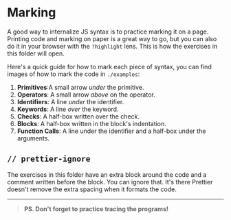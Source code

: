 # Marking

A good way to internalize JS syntax is to practice marking it on a page. Printing code and marking on paper is a great way to go, but you can also do it in your browser with the `?highlight` lens. This is how the exercises in this folder will open.

Here's a quick guide for how to mark each piece of syntax, you can find images of how to mark the code in `./examples`:

1. **Primitives**:A small arrow _under_ the primitive.
2. **Operators**: A small arrow _above_ on the operator.
3. **Identifiers**: A line _under_ the identifier.
4. **Keywords**: A line _over_ the keyword.
5. **Checks**: A half-box written over the check.
6. **Blocks**: A half-box written in the block's indentation.
7. **Function Calls**: A line under the identifier and a half-box under the arguments.

## `// prettier-ignore`

The exercises in this folder have an extra block around the code and a comment written before the block. You can ignore that. It's there Prettier doesn't remove the extra spacing when it formats the code.

---

> **PS. Don't forget to practice tracing the programs!**
